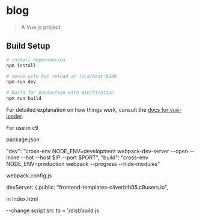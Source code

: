 # blog

> A Vue.js project

## Build Setup

``` bash
# install dependencies
npm install

# serve with hot reload at localhost:8080
npm run dev

# build for production with minification
npm run build
```

For detailed explanation on how things work, consult the [docs for vue-loader](http://vuejs.github.io/vue-loader).


For use in c9

package.json

 "dev": "cross-env NODE_ENV=development webpack-dev-server --open --inline --hot --host $IP --port $PORT",
 "build": "cross-env NODE_ENV=production webpack --progress --hide-modules"

 webpack.config.js

 devServer: {
 public: "frontend-templates-oliverbth05.c9users.io",

in Index.html

--change script src to = '/dist/build.js
